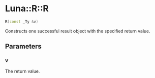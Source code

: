 # Luna::R::R

```c++
R(const _Ty &v)
```

Constructs one successful result object with the specified return value. 



## Parameters
### v
The return value. 

